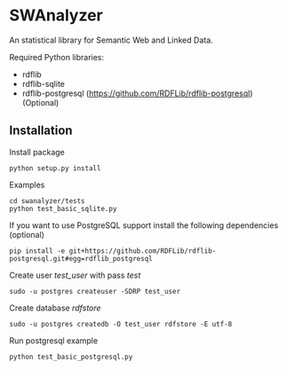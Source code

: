 SWAnalyzer
==========

An statistical library for Semantic Web and Linked Data.

Required Python libraries:

* rdflib
* rdflib-sqlite
* rdflib-postgresql (https://github.com/RDFLib/rdflib-postgresql) (Optional)

 Installation
--------------

Install package 

	python setup.py install

Examples
	
	cd swanalyzer/tests
	python test_basic_sqlite.py
	
If you want to use PostgreSQL support install the following dependencies (optional)
	
	pip install -e git+https://github.com/RDFLib/rdflib-postgresql.git#egg=rdflib_postgresql
	
Create user *test_user* with pass *test*

	sudo -u postgres createuser -SDRP test_user
	
Create database *rdfstore*

	sudo -u postgres createdb -O test_user rdfstore -E utf-8
	
Run postgresql example
	
	python test_basic_postgresql.py

